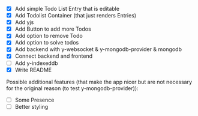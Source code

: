 - [x] Add simple Todo List Entry that is editable
- [x] Add Todolist Container (that just renders Entries)
- [x] Add yjs
- [x] Add Button to add more Todos
- [x] Add option to remove Todo
- [x] Add option to solve todos
- [x] Add backend with y-websocket & y-mongodb-provider & mongodb
- [x] Connect backend and frontend
- [ ] Add y-indexeddb
- [x] Write README

Possible additional features (that make the app nicer but are not necessary for the original reason (to test y-mongodb-provider)):

- [ ] Some Presence
- [ ] Better styling
